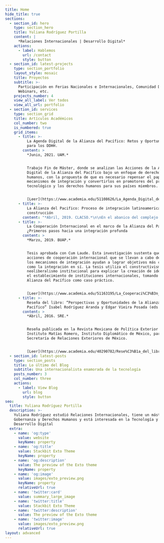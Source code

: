 ```yaml
---
title: Home
hide_title: true
sections:
  - section_id: hero
    type: section_hero
    title: Yuliana Rodríguez Portilla
    content: |
      *Relaciones Internacionales | Desarrollo Digital*
    actions:
      - label: Hablemos
        url: /contact
        style: button
  - section_id: latest-projects
    type: section_portfolio
    layout_style: mosaic
    title: Proyectos
    subtitle: >-
      Participación en Ferias Nacionales e Internacionales, Comunidad Digital,
      Webinars, etc.
    projects_number: 4
    view_all_label: Ver todos
    view_all_url: portfolio
  - section_id: services
    type: section_grid
    title: Artículos Académicos
    col_number: two
    is_numbered: true
    grid_items:
      - title: >-
          La Agenda Digital de la Alianza del Pacífico: Retos y Oportunidades
          para los DDHH.
        content: >
          *Junio, 2021. UAM.*


          Trabajo Fin de Máster, donde se analizan las Acciones de la Agenda
          Digital de la Alianza del Pacífico bajo un enfoque de derechos
          humanos, con la propuesta de que es necesario repensar el papel de los
          mecanismos de integración y convertirlos en promotores del progreso
          tecnológico y los derechos humanos para sus países miembros.


          [Leer](https://www.academia.edu/51108626/La_Agenda_Digital_de_la_Alianza_del_Pac%C3%ADfico_Retos_y_Oportunidades_para_los_DDHH)
      - title: >-
          La Alianza del Pacifico: Proceso de integración latinoamericana en
          construcción
        content: "*Abril, 2019. CLACSO.*\n\nEn el abanico del complejo y en varios casos desordenado espectro de procesos de integración en Latinoamérica, la Alianza del Pacífico (AP), constituida en 2011 por Chile, Colombia, México y Perú, ha conseguido captar los reflectores en la región y en otras regiones del mundo. La AP se alimenta de distintas estrategias que pretenden configurar un espacio de integración profunda entre sus agremiados, que, sobre sus regulaciones jurídicas, arquitectura institucional, acciones, y en particular proyectos de cooperación entre sus miembros da cuenta este capítulo.\_\n\n[Leer](https://www.academia.edu/40290888/La_Alianza_del_Pacifico_Proceso_de_integraci%C3%B3n_latinoamericana_en_construcci%C3%B3n)\n"
      - title: >-
          La Cooperación Internacional en el marco de la Alianza del Pacífico
          ¿Primeros pasos hacia una integración profunda
        content: >
          *Marzo, 2019. BUAP.*


          Tesis aprobada con Cum Laude. Esta investigación sustenta que las
          acciones de cooperación internacional que se llevan a cabo dentro de
          los mecanismos de integración ayudan a lograr objetivos más complejos
          como la integración en sí. La tesis utiliza el constructivismo y el
          neoliberalismo institucional para explicar la creación de identidad y
          el establecimiento de instituciones internacionales, tomando la
          Alianza del Pacífico como caso práctico.


          [Leer](https://www.academia.edu/51163195/La_Cooperaci%C3%B3n_Internacional_en_el_marco_de_la_Alianza_del_Pac%C3%ADfico_Primeros_pasos_hacia_una_integraci%C3%B3n_profunda)
      - title: >-
          Reseña del libro: “Perspectivas y Oportunidades de la Alianza del
          Pacífico” Isabel Rodríguez Aranda y Edgar Vieira Posada (eds.)
        content: >
          *Abril, 2016. SRE.*


          Reseña publicada en la Revista Mexicana de Política Exterior del
          Instituto Matías Romero, Instituto Diplomático de México, parte de la
          Secretaría de Relaciones Exteriores de México.


          [Leer](https://www.academia.edu/40290782/Rese%C3%B1a_del_libro_Perspectivas_y_Oportunidades_de_la_Alianza_del_Pac%C3%ADfico_Isabel_Rodr%C3%ADguez_Aranda_y_Edgar_Vieira_Posada_eds\_)
  - section_id: latest-posts
    type: section_posts
    title: Lo último del Blog
    subtitle: Una internacionalista enamorada de la tecnología
    posts_number: 3
    col_number: three
    actions:
      - label: View Blog
        url: blog
        style: button
seo:
  title: Yuliana Rodríguez Portilla
  description: >-
    Yuliana Rodríguez estudió Relaciones Internacionales, tiene un máster en
    Gobernanza y Derechos Humanos y está interesada en la Tecnología y el
    Desarrollo Digital
  extra:
    - name: 'og:type'
      value: website
      keyName: property
    - name: 'og:title'
      value: Stackbit Exto Theme
      keyName: property
    - name: 'og:description'
      value: The preview of the Exto theme
      keyName: property
    - name: 'og:image'
      value: images/exto_preview.png
      keyName: property
      relativeUrl: true
    - name: 'twitter:card'
      value: summary_large_image
    - name: 'twitter:title'
      value: Stackbit Exto Theme
    - name: 'twitter:description'
      value: The preview of the Exto theme
    - name: 'twitter:image'
      value: images/exto_preview.png
      relativeUrl: true
layout: advanced
---
```

